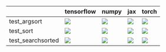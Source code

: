 |                   | tensorflow                                                                                                                                                                             | numpy                                                                                                                                                                                  | jax                                                                                                                                                                                    | torch                                                                                                                                                                                  |
|:------------------|:---------------------------------------------------------------------------------------------------------------------------------------------------------------------------------------|:---------------------------------------------------------------------------------------------------------------------------------------------------------------------------------------|:---------------------------------------------------------------------------------------------------------------------------------------------------------------------------------------|:---------------------------------------------------------------------------------------------------------------------------------------------------------------------------------------|
| test_argsort      | <a href="https://github.com/unifyai/ivy/actions/runs/3904240340/jobs/6669755372" rel="noopener noreferrer" target="_blank"><img src=https://img.shields.io/badge/-success-success></a> | <a href="https://github.com/unifyai/ivy/actions/runs/3904240340/jobs/6669755372" rel="noopener noreferrer" target="_blank"><img src=https://img.shields.io/badge/-success-success></a> | <a href="https://github.com/unifyai/ivy/actions/runs/3904240340/jobs/6669755372" rel="noopener noreferrer" target="_blank"><img src=https://img.shields.io/badge/-success-success></a> | <a href="https://github.com/unifyai/ivy/actions/runs/3918210078/jobs/6698471103" rel="noopener noreferrer" target="_blank"><img src=https://img.shields.io/badge/-success-success></a> |
| test_sort         | <a href="https://github.com/unifyai/ivy/actions/runs/3904240340/jobs/6669755372" rel="noopener noreferrer" target="_blank"><img src=https://img.shields.io/badge/-success-success></a> | <a href="https://github.com/unifyai/ivy/actions/runs/3904240340/jobs/6669755372" rel="noopener noreferrer" target="_blank"><img src=https://img.shields.io/badge/-success-success></a> | <a href="https://github.com/unifyai/ivy/actions/runs/3904240340/jobs/6669755372" rel="noopener noreferrer" target="_blank"><img src=https://img.shields.io/badge/-success-success></a> | <a href="https://github.com/unifyai/ivy/actions/runs/3918210078/jobs/6698470974" rel="noopener noreferrer" target="_blank"><img src=https://img.shields.io/badge/-success-success></a> |
| test_searchsorted | <a href="https://github.com/unifyai/ivy/actions/runs/3904240340/jobs/6669755372" rel="noopener noreferrer" target="_blank"><img src=https://img.shields.io/badge/-success-success></a> | <a href="https://github.com/unifyai/ivy/actions/runs/3904240340/jobs/6669755372" rel="noopener noreferrer" target="_blank"><img src=https://img.shields.io/badge/-success-success></a> | <a href="https://github.com/unifyai/ivy/actions/runs/3904240340/jobs/6669755372" rel="noopener noreferrer" target="_blank"><img src=https://img.shields.io/badge/-success-success></a> | <a href="https://github.com/unifyai/ivy/actions/runs/3918210078/jobs/6698468689" rel="noopener noreferrer" target="_blank"><img src=https://img.shields.io/badge/-success-success></a> |